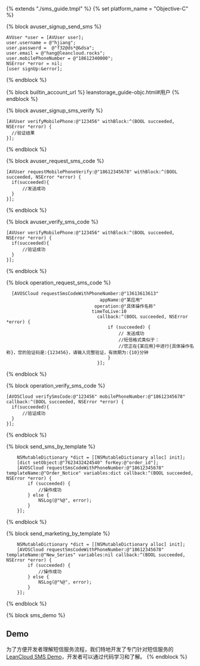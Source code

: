 {% extends "./sms_guide.tmpl" %}
{% set platform_name = "Objective-C" %}

{% block avuser_signup_send_sms %}
  ```objc
  AVUser *user = [AVUser user];
  user.username = @"hjiang";
  user.password =  @"f32@ds*@&dsa";
  user.email = @"hang@leancloud.rocks";
  user.mobilePhoneNumber = @"18612340000";
  NSError *error = nil;
  [user signUp:&error];
  ```
{% endblock %}

{% block builtin_account_url %}
leanstorage_guide-objc.html#用户
{% endblock %}

{% block avuser_signup_sms_verify %}
  ```objc
[AVUser verifyMobilePhone:@"123456" withBlock:^(BOOL succeeded, NSError *error) {
    //验证结果
}];
  ```
{% endblock %}

{% block avuser_request_sms_code %}
  ```objc
[AVUser requestMobilePhoneVerify:@"18612345678" withBlock:^(BOOL succeeded, NSError *error) {
    if(succeeded){
        //发送成功
    }
}];
  ```
{% endblock %}

{% block avuser_verify_sms_code %}
  ```objc
[AVUser verifyMobilePhone:@"123456" withBlock:^(BOOL succeeded, NSError *error) {
    if(succeeded){
        //验证成功
    }
}];
  ```
{% endblock %}

{% block operation_request_sms_code %}
  ```objc
    [AVOSCloud requestSmsCodeWithPhoneNumber:@"13613613613"
                                     appName:@"某应用"
                                   operation:@"具体操作名称"
                                  timeToLive:10
                                    callback:^(BOOL succeeded, NSError *error) {
                                        if (succeeded) {
                                            // 发送成功
                                            //短信格式类似于：
                                            //您正在{某应用}中进行{具体操作名称}，您的验证码是:{123456}，请输入完整验证，有效期为:{10}分钟
                                        }
                                    }];
  ```
{% endblock %}

{% block operation_verify_sms_code %}
  ```objc
[AVOSCloud verifySmsCode:@"123456" mobilePhoneNumber:@"18612345678" callback:^(BOOL succeeded, NSError *error) {
    if(succeeded){
        //验证成功
    }
}];
  ```
{% endblock %}

{% block send_sms_by_template %}
```objc
    NSMutableDictionary *dict = [[NSMutableDictionary alloc] init];
    [dict setObject:@"7623432424540" forKey:@"order_id"];
    [AVOSCloud requestSmsCodeWithPhoneNumber:@"18612345678" templateName:@"Order_Notice" variables:dict callback:^(BOOL succeeded, NSError *error) {
        if (succeeded) {
            //操作成功
        } else {
            NSLog(@"%@", error);
        }
    }];
```
{% endblock %}

{% block send_marketing_by_template %}
```objc
    NSMutableDictionary *dict = [[NSMutableDictionary alloc] init];
    [AVOSCloud requestSmsCodeWithPhoneNumber:@"18612345678" templateName:@"New_Series" variables:nil callback:^(BOOL succeeded, NSError *error) {
        if (succeeded) {
            //操作成功
        } else {
            NSLog(@"%@", error);
        }
    }];
```
{% endblock %}

{% block sms_demo %}
## Demo

为了方便开发者理解短信服务流程，我们特地开发了专门针对短信服务的 [LeanCloud SMS Demo](https://github.com/leancloud/leancloud-smsdemo-ios)，开发者可以通过代码学习和了解。
{% endblock %}
